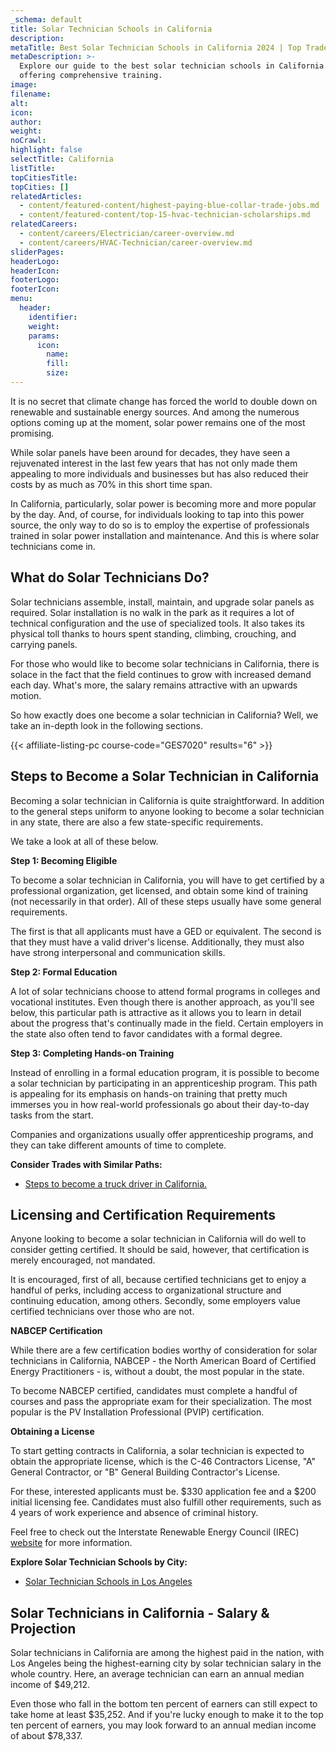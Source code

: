```yaml
---
_schema: default
title: Solar Technician Schools in California
description:
metaTitle: Best Solar Technician Schools in California 2024 | Top Trade Schools
metaDescription: >-
  Explore our guide to the best solar technician schools in California for 2024,
  offering comprehensive training. 
image:
filename:
alt:
icon:
author:
weight:
noCrawl:
highlight: false
selectTitle: California
listTitle:
topCitiesTitle:
topCities: []
relatedArticles:
  - content/featured-content/highest-paying-blue-collar-trade-jobs.md
  - content/featured-content/top-15-hvac-technician-scholarships.md
relatedCareers:
  - content/careers/Electrician/career-overview.md
  - content/careers/HVAC-Technician/career-overview.md
sliderPages:
headerLogo:
headerIcon:
footerLogo:
footerIcon:
menu:
  header:
    identifier:
    weight:
    params:
      icon:
        name:
        fill:
        size:
---
```

It is no secret that climate change has forced the world to double down on renewable and sustainable energy sources. And among the numerous options coming up at the moment, solar power remains one of the most promising.

While solar panels have been around for decades, they have seen a rejuvenated interest in the last few years that has not only made them appealing to more individuals and businesses but has also reduced their costs by as much as 70% in this short time span.

In California, particularly, solar power is becoming more and more popular by the day. And, of course, for individuals looking to tap into this power source, the only way to do so is to employ the expertise of professionals trained in solar power installation and maintenance. And this is where solar technicians come in.

## **What do Solar Technicians Do?**

Solar technicians assemble, install, maintain, and upgrade solar panels as required. Solar installation is no walk in the park as it requires a lot of technical configuration and the use of specialized tools. It also takes its physical toll thanks to hours spent standing, climbing, crouching, and carrying panels.

For those who would like to become solar technicians in California, there is solace in the fact that the field continues to grow with increased demand each day. What's more, the salary remains attractive with an upwards motion.

So how exactly does one become a solar technician in California? Well, we take an in-depth look in the following sections.

{{< affiliate-listing-pc course-code="GES7020" results="6" >}}

## **Steps to Become a Solar Technician in California**

Becoming a solar technician in California is quite straightforward. In addition to the general steps uniform to anyone looking to become a solar technician in any state, there are also a few state-specific requirements.

We take a look at all of these below.

**Step 1: Becoming Eligible**

To become a solar technician in California, you will have to get certified by a professional organization, get licensed, and obtain some kind of training (not necessarily in that order). All of these steps usually have some general requirements.

The first is that all applicants must have a GED or equivalent. The second is that they must have a valid driver's license. Additionally, they must also have strong interpersonal and communication skills.

**Step 2: Formal Education**

A lot of solar technicians choose to attend formal programs in colleges and vocational institutes. Even though there is another approach, as you'll see below, this particular path is attractive as it allows you to learn in detail about the progress that's continually made in the field. Certain employers in the state also often tend to favor candidates with a formal degree.

**Step 3: Completing Hands-on Training**

Instead of enrolling in a formal education program, it is possible to become a solar technician by participating in an apprenticeship program. This path is appealing for its emphasis on hands-on training that pretty much immerses you in how real-world professionals go about their day-to-day tasks from the start.

Companies and organizations usually offer apprenticeship programs, and they can take different amounts of time to complete.

**Consider Trades with Similar Paths:**

* [Steps to become a truck driver in California.](https://toptradeschools.com/near-you/truck-driver/california/)

## **Licensing and Certification Requirements**

Anyone looking to become a solar technician in California will do well to consider getting certified. It should be said, however, that certification is merely encouraged, not mandated.

It is encouraged, first of all, because certified technicians get to enjoy a handful of perks, including access to organizational structure and continuing education, among others. Secondly, some employers value certified technicians over those who are not.

**NABCEP Certification**

While there are a few certification bodies worthy of consideration for solar technicians in California, NABCEP - the North American Board of Certified Energy Practitioners - is, without a doubt, the most popular in the state.

To become NABCEP certified, candidates must complete a handful of courses and pass the appropriate exam for their specialization. The most popular is the PV Installation Professional (PVIP) certification.

**Obtaining a License**

To start getting contracts in California, a solar technician is expected to obtain the appropriate license, which is the C-46 Contractors License, "A" General Contractor, or "B" General Building Contractor's License.

For these, interested applicants must be. $330 application fee and a $200 initial licensing fee. Candidates must also fulfill other requirements, such as 4 years of work experience and absence of criminal history.

Feel free to check out the Interstate Renewable Energy Council (IREC) [website](https://www.irecusa.org/solar-licensing-database/) for more information.

**Explore Solar Technician Schools by City:**

* [Solar Technician Schools in Los Angeles](https://toptradeschools.com/near-you/solar-technician/california/los-angeles/)

## **Solar Technicians in California - Salary & Projection**

Solar technicians in California are among the highest paid in the nation, with Los Angeles being the highest-earning city by solar technician salary in the whole country. Here, an average technician can earn an annual median income of $49,212.

Even those who fall in the bottom ten percent of earners can still expect to take home at least $35,252. And if you're lucky enough to make it to the top ten percent of earners, you may look forward to an annual median income of about $78,337.